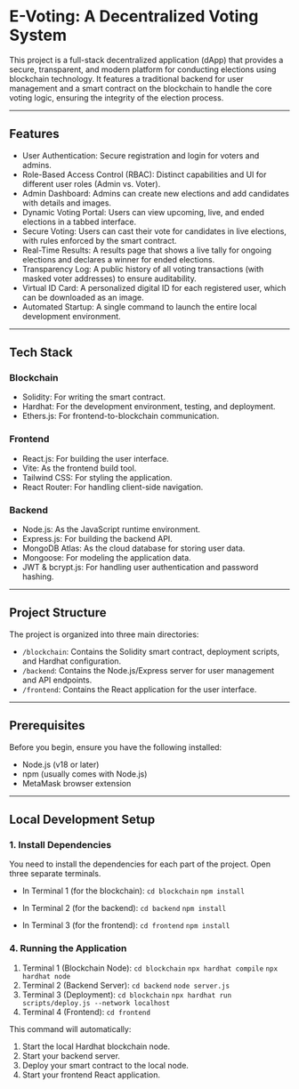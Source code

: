 # E-Voting: A Decentralized Voting System

This project is a full-stack decentralized application (dApp) that provides a secure, transparent, and modern platform for conducting elections using blockchain technology. It features a traditional backend for user management and a smart contract on the blockchain to handle the core voting logic, ensuring the integrity of the election process.

---
## Features

- User Authentication: Secure registration and login for voters and admins.
- Role-Based Access Control (RBAC): Distinct capabilities and UI for different user roles (Admin vs. Voter).
- Admin Dashboard: Admins can create new elections and add candidates with details and images.
- Dynamic Voting Portal: Users can view upcoming, live, and ended elections in a tabbed interface.
- Secure Voting: Users can cast their vote for candidates in live elections, with rules enforced by the smart contract.
- Real-Time Results: A results page that shows a live tally for ongoing elections and declares a winner for ended elections.
- Transparency Log: A public history of all voting transactions (with masked voter addresses) to ensure auditability.
- Virtual ID Card: A personalized digital ID for each registered user, which can be downloaded as an image.
- Automated Startup: A single command to launch the entire local development environment.

---
## Tech Stack

### Blockchain
- Solidity: For writing the smart contract.
- Hardhat: For the development environment, testing, and deployment.
- Ethers.js: For frontend-to-blockchain communication.

### Frontend
- React.js: For building the user interface.
- Vite: As the frontend build tool.
- Tailwind CSS: For styling the application.
- React Router: For handling client-side navigation.

### Backend
- Node.js: As the JavaScript runtime environment.
- Express.js: For building the backend API.
- MongoDB Atlas: As the cloud database for storing user data.
- Mongoose: For modeling the application data.
- JWT & bcrypt.js: For handling user authentication and password hashing.

---
## Project Structure

The project is organized into three main directories:

- `/blockchain`: Contains the Solidity smart contract, deployment scripts, and Hardhat configuration.
- `/backend`: Contains the Node.js/Express server for user management and API endpoints.
- `/frontend`: Contains the React application for the user interface.

---
## Prerequisites

Before you begin, ensure you have the following installed:

- Node.js (v18 or later)
- npm (usually comes with Node.js)
- MetaMask browser extension

---
## Local Development Setup

### 1. Install Dependencies
You need to install the dependencies for each part of the project. Open three separate terminals.

- In Terminal 1 (for the blockchain):
`cd blockchain`
`npm install`

- In Terminal 2 (for the backend):
`cd backend`
`npm install`

- In Terminal 3 (for the frontend):
`cd frontend`
`npm install`


### 4. Running the Application

1. Terminal 1 (Blockchain Node):
   `cd blockchain`
   `npx hardhat compile`
   `npx hardhat node`
3. Terminal 2 (Backend Server):
   `cd backend`
   `node server.js`
4. Terminal 3 (Deployment):
   `cd blockchain`
   `npx hardhat run scripts/deploy.js --network localhost`
5. Terminal 4 (Frontend):
   `cd frontend`

This command will automatically:
1. Start the local Hardhat blockchain node.
2. Start your backend server.
3. Deploy your smart contract to the local node.
4. Start your frontend React application.

